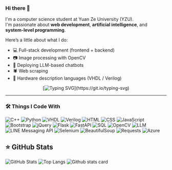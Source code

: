 ### Hi there 👋

I'm a computer science student at Yuan Ze University (YZU).  
I'm passionate about **web development**, **artificial intelligence**, and **system-level programming**.

Here’s a little about what I do:
- 💻 Full-stack development (frontend + backend)
- 📷 Image processing with OpenCV
- 🤖 Deploying LLM-based chatbots
- 🕷 Web scraping
- 🧠 Hardware description languages (VHDL / Verilog)

<div align="center">
  
[![Typing SVG](https://readme-typing-svg.demolab.com?font=Fira+Code&size=24&pause=1000&color=58A6FF&center=true&vCenter=true&width=435&lines=Hi,+I'm+Orli+😆;Nice+to+nice+you!)](https://git.io/typing-svg)

</div>

---

### 🛠️ Things I Code With

<p>
  <!-- Languages -->
  <img alt="C++" src="https://img.shields.io/badge/-C++-00599C?style=flat-square&logo=c%2b%2b&logoColor=white" />
  <img alt="Python" src="https://img.shields.io/badge/-Python-3776AB?style=flat-square&logo=python&logoColor=white" />
  <img alt="VHDL" src="https://img.shields.io/badge/-VHDL-0091BD?style=flat-square&logo=gnusocial&logoColor=white" />
  <img alt="Verilog" src="https://img.shields.io/badge/-Verilog-FFA500?style=flat-square&logo=verilog&logoColor=white" />

  <!-- Web Development -->
  <img alt="HTML" src="https://img.shields.io/badge/-HTML5-E34F26?style=flat-square&logo=html5&logoColor=white" />
  <img alt="CSS" src="https://img.shields.io/badge/-CSS3-1572B6?style=flat-square&logo=css3&logoColor=white" />
  <img alt="JavaScript" src="https://img.shields.io/badge/-JavaScript-F7DF1E?style=flat-square&logo=javascript&logoColor=black" />
  <img alt="Bootstrap" src="https://img.shields.io/badge/-Bootstrap-7952B3?style=flat-square&logo=bootstrap&logoColor=white" />
  <img alt="jQuery" src="https://img.shields.io/badge/-jQuery-0769AD?style=flat-square&logo=jquery&logoColor=white" />

  <!-- Backend & APIs -->
  <img alt="Flask" src="https://img.shields.io/badge/-Flask-000000?style=flat-square&logo=flask&logoColor=white" />
  <img alt="FastAPI" src="https://img.shields.io/badge/-FastAPI-009688?style=flat-square&logo=fastapi&logoColor=white" />
  <img alt="SQL" src="https://img.shields.io/badge/-SQL-4479A1?style=flat-square&logo=postgresql&logoColor=white" />

  <!-- Image Processing -->
  <img alt="OpenCV" src="https://img.shields.io/badge/-OpenCV-5C3EE8?style=flat-square&logo=opencv&logoColor=white" />

  <!-- AI & Bots -->
  <img alt="LLM" src="https://img.shields.io/badge/-LLM_Large_Language_Model-8A2BE2?style=flat-square" />
  <img alt="LINE Messaging API" src="https://img.shields.io/badge/-LINE_Bot-00C300?style=flat-square&logo=line&logoColor=white" />

  <!-- Web Scraping -->
  <img alt="Selenium" src="https://img.shields.io/badge/-Selenium-43B02A?style=flat-square&logo=selenium&logoColor=white" />
  <img alt="BeautifulSoup" src="https://img.shields.io/badge/-BeautifulSoup-4B0082?style=flat-square&logo=python&logoColor=white" />
  <img alt="Requests" src="https://img.shields.io/badge/-Requests-20232A?style=flat-square&logo=python&logoColor=white" />

  <!-- Cloud -->
  <img alt="Azure" src="https://img.shields.io/badge/-Azure-0078D4?style=flat-square&logo=microsoftazure&logoColor=white" />
</p>


## ⭐ GitHub Stats
![GitHub Stats](https://github-readme-stats.vercel.app/api?username=ying2368&show_icons=true&theme=noctis_minimus)
![Top Langs](https://github-readme-stats.vercel.app/api/top-langs/?username=ying2368&layout=compact&theme=noctis_minimus&exclude_repo=112-2)
![Github stats card](https://github-profile-summary-cards.vercel.app/api/cards/profile-details?username=ying2368&theme=noctis_minimus)

